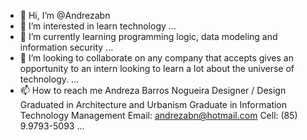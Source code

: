 - 👋 Hi, I’m @Andrezabn
- 👀 I’m interested in learn technology ...
- 🌱 I’m currently learning programming logic, data modeling and information security ...
- 💞️ I’m looking to collaborate on any company that accepts gives an opportunity to an intern looking to learn a lot about the universe of technology. ...
- 📫 How to reach me Andreza Barros Nogueira
Designer / Design
Graduated in Architecture and Urbanism
Graduate in Information Technology Management
Email: andrezabn@hotmail.com
Cell: (85) 9.9793-5093 ...

